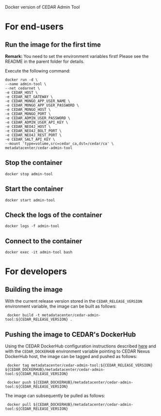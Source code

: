 Docker version of CEDAR Admin Tool

# For end-users

## Run the image for the first time

**Remark:** You need to set the environment variables first! Please see the README in the parent folder for details.

Execute the following command:

````
docker run -d \
--name admin-tool \
--net cedarnet \
-e CEDAR_HOST \
-e CEDAR_NET_GATEWAY \
-e CEDAR_MONGO_APP_USER_NAME \
-e CEDAR_MONGO_APP_USER_PASSWORD \
-e CEDAR_MONGO_HOST \
-e CEDAR_MONGO_PORT \
-e CEDAR_ADMIN_USER_PASSWORD \
-e CEDAR_ADMIN_USER_API_KEY \
-e CEDAR_NEO4J_HOST \
-e CEDAR_NEO4J_BOLT_PORT \
-e CEDAR_NEO4J_REST_PORT \
-e CEDAR_SALT_API_KEY \
--mount 'type=volume,src=cedar_ca,dst=/cedar/ca' \
metadatacenter/cedar-admin-tool
````

## Stop the container

    docker stop admin-tool

## Start the container

    docker start admin-tool

## Check the logs of the container

    docker logs -f admin-tool

## Connect to the container

    docker exec -it admin-tool bash

# For developers

## Building the image

With the current release version stored in the `CEDAR_RELEASE_VERSION` environment variable, the image can be built as follows:

     docker build -t metadatacenter/cedar-admin-tool:${CEDAR_RELEASE_VERSION} .

## Pushing the image to CEDAR's DockerHub

Using the CEDAR DockerHub configuration instructions described [here](https://github.com/metadatacenter/cedar-conf/wiki/Configuring-Docker-to-use-the-CEDAR-Nexus-DockerHub) and with the `CEDAR_DOCKERHUB` environment variable pointing to CEDAR Nexus DockerHub host, the image can be tagged and pushed as follows:

     docker tag metadatacenter/cedar-admin-tool:${CEDAR_RELEASE_VERSION} ${CEDAR_DOCKERHUB}/metadatacenter/cedar-admin-tool:${CEDAR_RELEASE_VERSION}

     docker push ${CEDAR_DOCKERHUB}/metadatacenter/cedar-admin-tool:${CEDAR_RELEASE_VERSION}

The image can subsequently be pulled as follows:

     docker pull ${CEDAR_DOCKERHUB}/metadatacenter/cedar-admin-tool:${CEDAR_RELEASE_VERSION}
